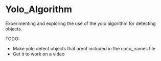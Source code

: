 # Yolo_Algorithm
Experimenting and exploring the use of the yolo algorithm for detecting objects. 


TODO:

- Make yolo detect objects that arent included in the coco_names file
- Get it to work on a video
